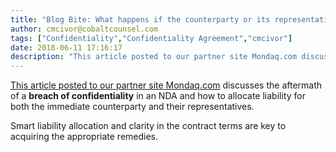```yaml
---
title: "Blog Bite: What happens if the counterparty or its representatives breach confidentiality?"
author: cmcivor@cobaltcounsel.com
tags: ["Confidentiality","Confidentiality Agreement","cmcivor"]
date: 2018-06-11 17:16:17
description: "This article posted to our partner site Mondaq.com discusses the aftermath of a breach of confidentiality in an NDA and how to allocate liability for both the immediate counterparty and their representatives."
---
```


[This article posted to our partner site Mondaq.com](http://www.mondaq.com/australia/x/689526/Contract+Law/Confidentiality+what+happens+when+parties+do+not+comply+in+MA+transactions) discusses the aftermath of a **breach of confidentiality** in an NDA and how to allocate liability for both the immediate counterparty and their representatives. 

Smart liability allocation and clarity in the contract terms are key to acquiring the appropriate remedies.
